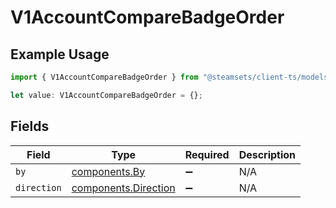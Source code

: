 # V1AccountCompareBadgeOrder

## Example Usage

```typescript
import { V1AccountCompareBadgeOrder } from "@steamsets/client-ts/models/components";

let value: V1AccountCompareBadgeOrder = {};
```

## Fields

| Field                                                        | Type                                                         | Required                                                     | Description                                                  |
| ------------------------------------------------------------ | ------------------------------------------------------------ | ------------------------------------------------------------ | ------------------------------------------------------------ |
| `by`                                                         | [components.By](../../models/components/by.md)               | :heavy_minus_sign:                                           | N/A                                                          |
| `direction`                                                  | [components.Direction](../../models/components/direction.md) | :heavy_minus_sign:                                           | N/A                                                          |